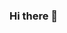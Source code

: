 ### Hi there 👋

<!--
**alge13/alge13** is a ✨ _special_ ✨ repository because its `README.md` (this file) appears on your GitHub profile.

Here are some ideas to get you started:

- 🔭 I’m currently working on coding
- 🌱 I’m currently learning code
- 👯 I’m looking to collaborate on ...
- 🤔 I’m looking for help with the sites that i can MAKE code
- 💬 Ask me about everything!
- 📫 How to reach me: ...
- 😄 Pronouns: ...
- ⚡ Fun fact: idk:)
-->
